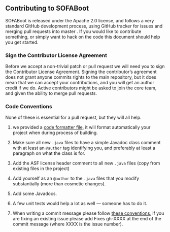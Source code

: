 ## Contributing to SOFABoot

SOFABoot is released under the Apache 2.0 license, and follows a very standard GitHub development process, using GitHub
tracker for issues and merging pull requests into master . If you would like to contribute something, or simply want to
hack on the code this document should help you get started.

### Sign the Contributor License Agreement

Before we accept a non-trivial patch or pull request we will need you to sign the Contributor License Agreement. Signing
the contributor’s agreement does not grant anyone commits rights to the main repository, but it does mean that we can
accept your contributions, and you will get an author credit if we do. Active contributors might be asked to join the
core team, and given the ability to merge pull requests.

### Code Conventions

None of these is essential for a pull request, but they will all help.

1. we provided a [code formatter file](tools/Formatter.xml), it will format automatically your project when during
   process of building.

2. Make sure all new `.java` files to have a simple Javadoc class comment with at least an `@author` tag identifying
   you, and preferably at least a paragraph on what the class is for.

3. Add the ASF license header comment to all new `.java` files (copy from existing files in the project)

4. Add yourself as an `@author` to the `.java` files that you modify substantially (more than cosmetic changes).

5. Add some Javadocs.

6. A few unit tests would help a lot as well — someone has to do it.

7. When writing a commit message please
   follow [these conventions](https://tbaggery.com/2008/04/19/a-note-about-git-commit-messages.html), if you are fixing
   an existing issue please add Fixes gh-XXXX at the end of the commit message (where XXXX is the issue number).
